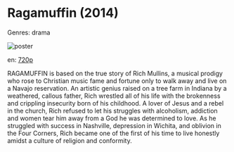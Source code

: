 # Ragamuffin (2014)

Genres: drama

![poster](http://image.tmdb.org/t/p/w500/JAjQcUFZVUef4VfdCgnIReZJZx.jpg)

en:
  [720p](magnet:?xt=urn:btih:13e1690030a81e35a04dd9b92dc360945ac67ceb&dn=Ragamuffin+%282014%29+720p+BrRip+x264+-+YIFY&tr=udp%3A%2F%2Ftracker.openbittorrent.com%3A80%2Fannounce&tr=udp%3A%2F%2Fglotorrents.pw%3A6969%2Fannounce&tr=udp%3A%2F%2Ftracker.openbittorrent.com%3A80%2Fannounce&tr=udp%3A%2F%2Ftracker.opentrackr.org%3A1337%2Fannounce&tr=udp%3A%2F%2Fzer0day.to%3A1337%2Fannounce&tr=udp%3A%2F%2Ftracker.coppersurfer.tk%3A6969%2Fannounce)
  


RAGAMUFFIN is based on the true story of Rich Mullins, a musical prodigy who rose to Christian music fame and fortune only to walk away and live on a Navajo reservation.  An artistic genius raised on a tree farm in Indiana by a weathered, callous father, Rich wrestled all of his life with the brokenness and crippling insecurity born of his childhood.  A lover of Jesus and a rebel in the church, Rich refused to let his struggles with alcoholism, addiction and women tear him away from a God he was determined to love.  As he struggled with success in Nashville, depression in Wichita, and oblivion in the Four Corners, Rich became one of the first of his time to live honestly amidst a culture of religion and conformity.
